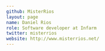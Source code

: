 ```yaml
---
github: MisterRios
layout: page
name: Daniel Rios
role: Software developer at Infarm
twitter: misterrios
website: http://www.misterrios.net/
---
```

